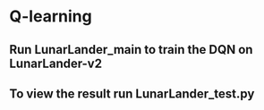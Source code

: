 # Q-learning


## Run LunarLander_main to train the DQN on LunarLander-v2
## To view the result run LunarLander_test.py

